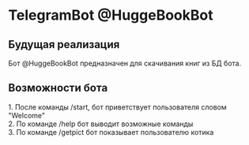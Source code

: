 # TelegramBot @HuggeBookBot
<h2>Будущая реализация</h2>
Бот @HuggeBookBot предназначен для скачивания книг из БД бота. 

<h2>Возможности бота</h2>
1. После команды /start, бот приветствует пользователя словом "Welcome"<br>
2. По команде /help бот выводит возможные команды<br>
3. По команде /getpict бот показывает пользователю котика <br>
